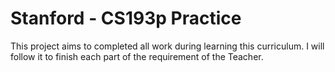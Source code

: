 # Stanford - CS193p Practice

This project aims to completed all work during learning this curriculum. I will follow it to finish each part of the requirement of the Teacher. 


